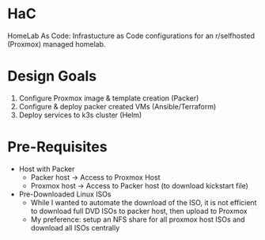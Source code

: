 # HaC
HomeLab As Code: Infrastucture as Code configurations for an r/selfhosted (Proxmox) managed homelab. 

# Design Goals

1. Configure Proxmox image & template creation (Packer)
2. Configure & deploy packer created VMs (Ansible/Terraform)
3. Deploy services to k3s cluster (Helm)

# Pre-Requisites

- Host with Packer
  - Packer host -> Access to Proxmox Host
  - Proxmox host -> Access to Packer host (to download kickstart file)
- Pre-Downloaded Linux ISOs
  - While I wanted to automate the download of the ISO, it is not efficient to download full DVD ISOs to packer host, then upload to Proxmox
  - My preference: setup an NFS share for all proxmox host ISOs and download all ISOs centrally